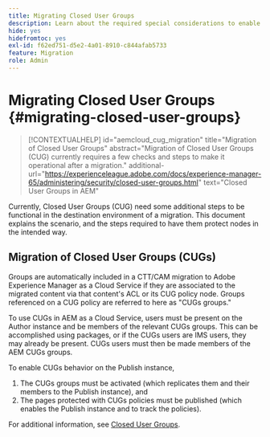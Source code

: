 ```yaml
---
title: Migrating Closed User Groups
description: Learn about the required special considerations to enable Closed User Groups after migrating content to Adobe Experience Manager as a Cloud Service.
hide: yes
hidefromtoc: yes
exl-id: f62ed751-d5e2-4a01-8910-c844afab5733
feature: Migration
role: Admin
---
```

# Migrating Closed User Groups {#migrating-closed-user-groups}

>[!CONTEXTUALHELP]
>id="aemcloud_cug_migration"
>title="Migration of Closed User Groups"
>abstract="Migration of Closed User Groups (CUG) currently requires a few checks and steps to make it operational after a migration."
>additional-url="https://experienceleague.adobe.com/docs/experience-manager-65/administering/security/closed-user-groups.html" text="Closed User Groups in AEM"

Currently, Closed User Groups (CUG) need some additional steps to be functional in the destination environment of a migration. This document explains the scenario, and the steps required to have them protect nodes in the intended way.

## Migration of Closed User Groups (CUGs)

Groups are automatically included in a CTT/CAM migration to Adobe Experience Manager as a Cloud Service if they are associated to the migrated content via that content's ACL or its CUG policy node. Groups referenced on a CUG policy are referred to here as "CUGs groups."

To use CUGs in AEM as a Cloud Service, users must be present on the Author instance and be members of the relevant CUGs groups.  This can be accomplished using packages, or if the CUGs users are IMS users, they may already be present.  CUGs users must then be made members of the AEM CUGs groups.

To enable CUGs behavior on the Publish instance,
1. The CUGs groups must be activated (which replicates them and their members to the Publish instance), and
1. The pages protected with CUGs policies must be published (which enables the Publish instance and to track the policies).

For additional information, see [Closed User Groups](https://experienceleague.adobe.com/docs/experience-manager-65/administering/security/closed-user-groups.html).
